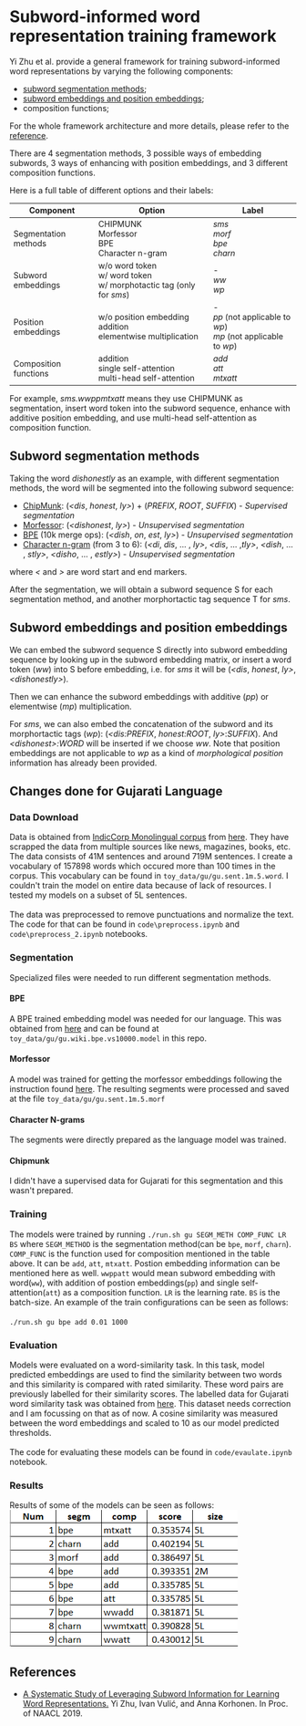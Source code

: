 # Subword-informed word representation training framework
Yi Zhu et al. provide a general framework for training subword-informed word representations by varying the following components: 
- [subword segmentation methods](#subword-segmentation-methods);
- [subword embeddings and position embeddings](#subword-embeddings-and-position-embeddings);
- composition functions;

For the whole framework architecture and more details, please refer to the [reference](#references).

There are 4 segmentation methods, 3 possible ways of embedding subwords, 3 ways of enhancing with position embeddings, and 3 different composition functions.

Here is a full table of different options and their labels:

| Component | Option| Label |
|---|---|---|
| Segmentation methods 	| CHIPMUNK <br> Morfessor <br> BPE <br> Character n-gram| *sms* <br> *morf* <br> *bpe* <br> *charn*| 
| Subword embeddings 	| w/o word token <br> w/ word token <br> w/ morphotactic tag (only for *sms*)| - <br> *ww* <br> *wp*| 
| Position embeddings 	| w/o position embedding <br> addition <br> elementwise multiplication| - <br> *pp* (not applicable to *wp*) <br> *mp* (not applicable to *wp*)| 
| Composition functions | addition <br> single self-attention <br> multi-head self-attention| *add* <br> *att* <br> *mtxatt*| 

For example, *sms.wwppmtxatt* means they use CHIPMUNK as segmentation, insert word token into the subword sequence, enhance with additive position embedding, and use multi-head self-attention as composition function.


## Subword segmentation methods
Taking the word *dishonestly* as an example, with different segmentation methods, the word will be segmented into the following subword sequence:
- [ChipMunk](http://cistern.cis.lmu.de/chipmunk):  (*<dis*,  *honest*, *ly>*) + (*PREFIX*,  *ROOT*, *SUFFIX*) - *Supervised segmentation*
- [Morfessor](https://morfessor.readthedocs.io/en/latest/index.html): (*<dishonest*, *ly>*) - *Unsupervised segmentation*
- [BPE](https://github.com/bheinzerling/bpemb) (10k merge ops): (*<dish*, *on*, *est*, *ly>*) - *Unsupervised segmentation*
- [Character n-gram](https://aclweb.org/anthology/Q17-1010) (from 3 to 6): (*<di*, *dis*, ... , *ly>*, *<dis*, ... ,*tly>*, *<dish*, ... , *stly>*, *<disho*, ... , *estly>*) - *Unsupervised segmentation*

where *<* and *>* are word start and end markers.

After the segmentation, we will obtain a subword sequence S for each segmentation method, and another morphortactic tag sequence T for *sms*.

## Subword embeddings and position embeddings
We can embed the subword sequence S directly into subword embedding sequence by looking up in the subword embedding matrix, or insert a word token (*ww*) into S before embedding, i.e. for *sms* it will be (*<dis*, *honest*, *ly>*,  *\<dishonestly\>*).

Then we can enhance the subword embeddings with additive (*pp*) or elementwise (*mp*) multiplication.

For *sms*, we can also embed the concatenation of the subword and its morphortactic tags (*wp*): (*<dis:PREFIX*, *honest:ROOT*, *ly>*:*SUFFIX*). And *\<dishonest\>:WORD* will be inserted if we choose *ww*. Note that position embeddings are not applicable to *wp* as a kind of *morphological position* information has already been provided.

## Changes done for Gujarati Language

### Data Download
Data is obtained from [IndicCorp Monolingual corpus](https://ai4bharat.iitm.ac.in/corpora) from [here](https://ai4b-my.sharepoint.com/:u:/g/personal/sumanthdoddapaneni_ai4bharat_org/EawfDxTNnYZFvmH_Gzcc-PsB1EhVUrj-yPfdFSvc8zrOaA?e=wpe4iS&download=1). They have scrapped the data from multiple sources like news, magazines, books, etc.
The data consists of 41M sentences and around 719M sentences. I create a vocabulary of 157898 words which occured more than 100 times in the corpus.
This vocabulary can be found in `toy_data/gu/gu.sent.1m.5.word`. I couldn't train the model on 
entire data because of lack of resources. I tested my models on a subset of 5L sentences.
<br><br>
The data was preprocessed to remove punctuations and normalize the text. The code for that can be found in `code\preprocess.ipynb` and `code\preprocess_2.ipynb` notebooks.
### Segmentation

Specialized files were needed to run different segmentation methods.

#### BPE
A BPE trained embedding model was needed for our language. This was obtained from [here](https://github.com/bheinzerling/bpemb) and can be found at `toy_data/gu/gu.wiki.bpe.vs10000.model` in this repo. 

#### Morfessor
A model was trained for getting the morfessor embeddings following the instruction
found [here](https://morfessor.readthedocs.io/en/latest/cmdtools.html#morfessor). 
The resulting segments were processed and saved at the file `toy_data/gu/gu.sent.1m.5.morf`

#### Character N-grams
The segments were directly prepared as the language model was trained.

#### Chipmunk
I didn't have a supervised data for Gujarati for this segmentation and this wasn't prepared.

### Training
The models were trained by running `./run.sh gu SEGM_METH COMP_FUNC LR BS`
where `SEGM_METHOD` is the segmentation method(can be `bpe`, `morf`, `charn`). 
`COMP_FUNC` is the function used for composition mentioned in the table above.
It can be `add`, `att`, `mtxatt`. Postion embedding information can be mentioned here as well. `wwppatt` would mean subword embedding with word(`ww`), with addition of postion embeddings(`pp`) and single self-attention(`att`) as a composition function.
`LR` is the learning rate. `BS` is the batch-size. An example of the train configurations can be seen as follows:
<br><br>
`./run.sh gu bpe add 0.01 1000`

### Evaluation
Models were evaluated on a word-similarity task. In this task, model predicted embeddings are used to find the similarity between two words and this similarity is compared with rated similarity.
These word pairs are previously labelled for their similarity scores. The labelled data for Gujarati word similarity task was obtained from [here](https://github.com/syedsarfarazakhtar/Word-Similarity-Datasets-for-Indian-Languages/blob/master/Gujarati-WS.txt). This dataset needs correction and I am focussing on that as of now.
A cosine similarity was measured between the word embeddings and scaled to 10 as our model predicted thresholds.
<br><br>
The code for evaluating these models can be found in `code/evaulate.ipynb` notebook.

### Results
Results of some of the models can be seen as follows:
![img.png](img.png)

## References
- [A Systematic Study of Leveraging Subword Information for Learning Word Representations.](https://arxiv.org/abs/1904.07994) Yi Zhu, Ivan Vulić, and Anna Korhonen. In Proc. of NAACL 2019.

